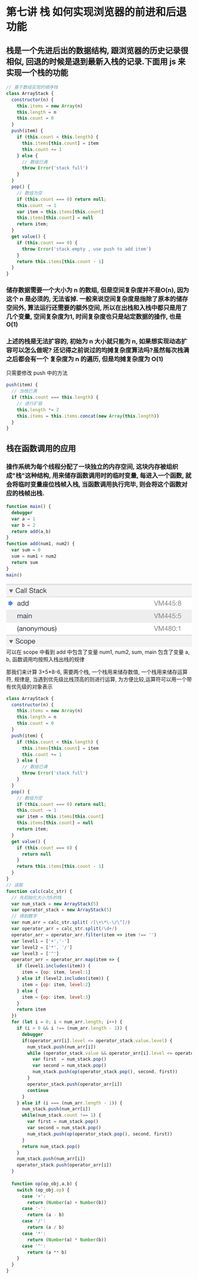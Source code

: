 # 第七讲 栈 如何实现浏览器的前进和后退功能

## 栈是一个先进后出的数据结构, 跟浏览器的历史记录很相似, 回退的时候是退到最新入栈的记录.下面用 js 来实现一个栈的功能

```js
// 基于数组实现的顺序栈
class ArrayStack {
  constructor(n) {
    this.items = new Array(n)
    this.length = n 
    this.count = 0
  }
  push(item) {
    if (this.count < this.length) {
      this.items[this.count] = item
      this.count += 1
    } else {
      // 数组已满
      throw Error('stack full')
    }
  }
  pop() {
    // 数组为空
    if (this.count === 0) return null;
    this.count -= 1
    var item = this.items[this.count]
    this.items[this.count] = null
    return item;
  }
  get value() {
    if (this.count === 0) {
      throw Error('stack empty , use push to add item')
    }
    return this.items[this.count - 1]
  }
}
```
### 储存数据需要一个大小为 n 的数组, 但是空间复杂度并不是O(n), 因为这个 n 是必须的, 无法省掉. 一般来说空间复杂度是指除了原本的储存空间外, 算法运行还需要的额外空间, 所以在出栈和入栈中都只是用了几个变量, 空间复杂度为1, 时间复杂度也只是站定数据的操作, 也是 O(1)

### 上述的栈是无法扩容的, 初始为 n 大小就只能为 n, 如果想实现动态扩容可以怎么做呢? 还记得之前说过的均摊复杂度算法吗?虽然每次栈满之后都会有一个 复杂度为 n 的遍历, 但是均摊复杂度为 O(1)

只需要修改 push 中的方法

```js
push(item) {
  // 当栈已满
  if (this.count === this.length) {
    // 进行扩容 
    this.length *= 2
    this.items = this.items.concat(new Array(this.length)) 
  }
}
```

## 栈在函数调用的应用

### 操作系统为每个线程分配了一块独立的内存空间, 这块内存被组织成"栈"这种结构, 用来储存函数调用时的临时变量, 每进入一个函数, 就会将临时变量座位栈帧入栈, 当函数调用执行完毕, 则会将这个函数对应的栈帧出栈.

```js
function main() {
  debugger
  var a = 1
  var b = 2
  return add(a,b)
}
function add(num1, num2) {
  var sum = 0
  sum = num1 + num2
  return sum
}
main()
```
![](./img/call_stack.png)
可以在 scope 中看到 add 中包含了变量 num1, num2, sum, main 包含了变量 a, b, 函数调用均按照入栈出栈的规律

那我们来计算 3+5*8-6, 需要两个栈, 一个栈用来储存数值, 一个栈用来储存运算符, 规律是, 当遇到优先级比栈顶高的则进行运算, 为方便比较,运算符可以用一个带有优先级的对象表示

```js
class ArrayStack {
  constructor(n) {
    this.items = new Array(n)
    this.length = n 
    this.count = 0
  }
  push(item) {
    if (this.count < this.length) {
      this.items[this.count] = item
      this.count += 1
    } else {
      // 数组已满
      throw Error('stack full')
    }
  }
  pop() {
    // 数组为空
    if (this.count === 0) return null;
    this.count -= 1
    var item = this.items[this.count]
    this.items[this.count] = null
    return item;
  }
  get value() {
    if (this.count === 0) {
      return null
    }
    return this.items[this.count - 1]
  }
}
// 读取
function calc(calc_str) {
  // 先初始化大小为5的栈
  var num_stack = new ArrayStack(5)
  var operator_stack = new ArrayStack(5)
  // 得到数字
  var num_arr = calc_str.split( /[\+\*\-\/\^]/)
  var operator_arr = calc_str.split(/\d+/)
  operator_arr = operator_arr.filter(item => item !== '')
  var level1 = ['+','-']
  var level2 = ['*', '/']
  var level3 = ['^']
  operator_arr = operator_arr.map(item => {
    if (level1.includes(item)) {
      item = {op: item, level:1}
    } else if (level2.includes(item)) {
      item = {op: item, level:2}
    } else {
      item = {op: item, level:3}
    }
    return item
  })
  for (let i = 0; i < num_arr.length; i++) {
    if (i > 0 && i !== (num_arr.length - 1)) {
      debugger
      if(operator_arr[i].level <= operator_stack.value.level) {
        num_stack.push(num_arr[i])
        while (operator_stack.value && operator_arr[i].level <= operator_stack.value.level) {
          var first  = num_stack.pop()
          var second = num_stack.pop()
          num_stack.push(op(operator_stack.pop(), second, first))
        }
        operator_stack.push(operator_arr[i])
        continue
      }
    } else if (i === (num_arr.length - 1)) {
      num_stack.push(num_arr[i])
      while(num_stack.count !== 1) {
        var first = num_stack.pop()
        var second = num_stack.pop()
        num_stack.push(op(operator_stack.pop(), second, first))
      }
      return num_stack.pop()
    }
    num_stack.push(num_arr[i])
    operator_stack.push(operator_arr[i])
  }

  function op(op_obj,a,b) {
    switch (op_obj.op) {
      case '+':
        return (Number(a) + Number(b))
      case '-':
        return (a - b)
      case '/':
        return (a / b)
      case '*':
        return (Number(a) * Number(b))
      case '^':
        return (a ** b)
    }
  }
}

```
